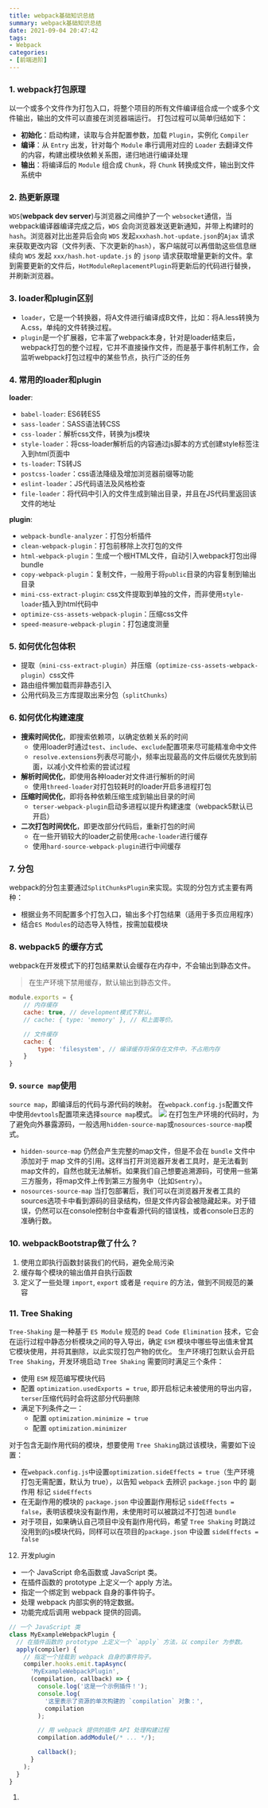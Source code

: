 ```yaml
---
title: webpack基础知识总结
summary: webpack基础知识总结
date: 2021-09-04 20:47:42
tags:
- Webpack
categories:
- [前端进阶]
---
```


### 1. webpack打包原理
以一个或多个文件作为打包入口，将整个项目的所有文件编译组合成一个或多个文件输出，输出的文件可以直接在浏览器端运行。
打包过程可以简单归结如下：
- **初始化**：启动构建，读取与合并配置参数，加载 `Plugin`，实例化 `Compiler`
- **编译**：从 `Entry` 出发，针对每个 `Module` 串行调用对应的 `Loader` 去翻译文件的内容，构建出模块依赖关系图，递归地进行编译处理
- **输出**：将编译后的 `Module` 组合成 `Chunk`，将 `Chunk` 转换成文件，输出到文件系统中

### 2. 热更新原理
`WDS`(**webpack dev server**)与浏览器之间维护了一个 `websocket`通信，当webpack编译器编译完成之后，`WDS` 会向浏览器发送更新通知，并带上构建时的 `hash`。浏览器对比出差异后会向 `WDS` 发起`xxxhash.hot-update.json`的`Ajax` 请求来获取更改内容（文件列表、下次更新的`hash`），客户端就可以再借助这些信息继续向 `WDS` 发起 `xxx/hash.hot-update.js` 的 `jsonp` 请求获取增量更新的文件。拿到需要更新的文件后，`HotModuleReplacementPlugin`将更新后的代码进行替换，并刷新浏览器。
### 3. loader和plugin区别
- `loader`，它是一个转换器，将A文件进行编译成B文件，比如：将A.less转换为A.css，单纯的文件转换过程。
- `plugin`是一个扩展器，它丰富了webpack本身，针对是loader结束后，webpack打包的整个过程，它并不直接操作文件，而是基于事件机制工作，会监听webpack打包过程中的某些节点，执行广泛的任务

### 4. 常用的loader和plugin
**loader**:
- `babel-loader`: ES6转ES5
- `sass-loader`：SASS语法转CSS
- `css-loader`：解析css文件，转换为js模块
- `style-loader`：将css-loader解析后的内容通过js脚本的方式创建style标签注入到html页面中
- `ts-loader`: TS转JS
- `postcss-loader`：css语法降级及增加浏览器前缀等功能
- `eslint-loader`：JS代码语法及风格检查
- `file-loader`：将代码中引入的文件生成到输出目录，并且在JS代码里返回该文件的地址

**plugin**: 
- `webpack-bundle-analyzer`：打包分析插件
- `clean-webpack-plugin`：打包前移除上次打包的文件
- `html-webpack-plugin`：生成一个根HTML文件，自动引入webpack打包出得bundle
- `copy-webpack-plugin`：复制文件，一般用于将`public`目录的内容复制到输出目录
- `mini-css-extract-plugin`: css文件提取到单独的文件，而非使用`style-loader`插入到html代码中
- `optimize-css-assets-webpack-plugin`：压缩css文件
- `speed-measure-webpack-plugin`：打包速度测量

### 5. 如何优化包体积
- 提取（`mini-css-extract-plugin`）并压缩（`optimize-css-assets-webpack-plugin`）css文件
- 路由组件懒加载而非静态引入
- 公用代码及三方库提取出来分包（`splitChunks`）

### 6. 如何优化构建速度
- **搜索时间优化**，即搜索依赖项，以确定依赖关系的时间
    - 使用loader时通过`test`、`include`、`exclude`配置项来尽可能精准命中文件
    - `resolve.extensions`列表尽可能小，频率出现最高的文件后缀优先放到前面，以减小文件检索的尝试过程
- **解析时间优化**，即使用各种loader对文件进行解析的时间
    - 使用`threed-loader`对打包较耗时的loader开启多进程打包
- **压缩时间优化**，即将各种依赖压缩生成到输出目录的时间
    - `terser-webpack-plugin`启动多进程以提升构建速度（webpack5默认已开启）
- **二次打包时间优化**，即更改部分代码后，重新打包的时间
    - 在一些开销较大的loader之前使用`cache-loader`进行缓存
    - 使用`hard-source-webpack-plugin`进行中间缓存

### 7. 分包
webpack的分包主要通过`SplitChunksPlugin`来实现。实现的分包方式主要有两种：
- 根据业务不同配置多个打包入口，输出多个打包结果（适用于多页应用程序）
- 结合`ES Modules`的动态导入特性，按需加载模块

### 8. webpack5 的缓存方式
webpack在开发模式下的打包结果默认会缓存在内存中，不会输出到静态文件。
> 在生产环境下禁用缓存，默认输出到静态文件。
```js
module.exports = {
    // 内存缓存
    cache: true, // development模式下默认。
    // cache: { type: 'memory' }, // 和上面等价。

    // 文件缓存
    cache: {
        type: 'filesystem', // 编译缓存将保存在文件中，不占用内存
    }
}
```

### 9. `source map`使用
`source map`，即编译后的代码与源代码的映射。
在`webpack.config.js`配置文件中使用`devtools`配置项来选择`source map`模式。
![](https://s1.ax1x.com/2022/09/15/vx7HTs.png)
在打包生产环境的代码时，为了避免向外暴露源码，一般选用`hidden-source-map`或`nosources-source-map`模式。
- `hidden-source-map`
仍然会产生完整的map文件，但是不会在 `bundle` 文件中添加对于 map 文件的引用。这样当打开浏览器开发者工具时，是无法看到map文件的，自然也就无法解析。如果我们自己想要追溯源码，可使用一些第三方服务，将map文件上传到第三方服务中（比如`Sentry`）。
- `nosources-source-map`
当打包部署后，我们可以在浏览器开发者工具的sources选项卡中看到源码的目录结构，但是文件内容会被隐藏起来。对于错误，仍然可以在console控制台中查看源代码的错误栈，或者console日志的准确行数。

### 10. webpackBootstrap做了什么？
1. 使用立即执行函数封装我们的代码，避免全局污染
2. 缓存每个模块的输出值并自执行函数
3. 定义了一些处理 `import`, `export` 或者是 `require` 的方法，做到不同规范的兼容

### 11. Tree Shaking
`Tree-Shaking` 是一种基于 `ES Module` 规范的 `Dead Code Elimination` 技术，它会在运行过程中静态分析模块之间的导入导出，确定 `ESM` 模块中哪些导出值未曾其它模块使用，并将其删除，以此实现打包产物的优化。
生产环境打包默认会开启 `Tree Shaking`，开发环境启动 `Tree Shaking` 需要同时满足三个条件：
- 使用 `ESM` 规范编写模块代码
- 配置 `optimization.usedExports = true`, 即开启标记未被使用的导出内容，`terser`压缩代码时会将这部分代码删除
- 满足下列条件之一：
    - 配置 `optimization.minimize = true`
    - 配置 `optimization.minimizer`

对于包含无副作用代码的模块，想要使用 `Tree Shaking`跳过该模块，需要如下设置：
- 在`webpack.config.js`中设置`optimization.sideEffects = true`（生产环境打包无需配置，默认为 true），以告知 `webpack` 去辨识 `package.json` 中的 副作用 标记 `sideEffects`
- 在无副作用的模块的 `package.json` 中设置副作用标记 `sideEffects = false`，表明该模块没有副作用，未使用时可以被跳过不打包进 `bundle`
- 对于项目，如果确认自己项目中没有副作用代码，希望 `Tree Shaking` 时跳过没用到的js模块代码，同样可以在项目的`package.json` 中设置 `sideEffects = false`

12. 开发plugin
- 一个 JavaScript 命名函数或 JavaScript 类。
- 在插件函数的 prototype 上定义一个 apply 方法。
- 指定一个绑定到 webpack 自身的事件钩子。
- 处理 webpack 内部实例的特定数据。
- 功能完成后调用 webpack 提供的回调。
```js
// 一个 JavaScript 类
class MyExampleWebpackPlugin {
  // 在插件函数的 prototype 上定义一个 `apply` 方法，以 compiler 为参数。
  apply(compiler) {
    // 指定一个挂载到 webpack 自身的事件钩子。
    compiler.hooks.emit.tapAsync(
      'MyExampleWebpackPlugin',
      (compilation, callback) => {
        console.log('这是一个示例插件！');
        console.log(
          '这里表示了资源的单次构建的 `compilation` 对象：',
          compilation
        );

        // 用 webpack 提供的插件 API 处理构建过程
        compilation.addModule(/* ... */);

        callback();
      }
    );
  }
}
```

1.  